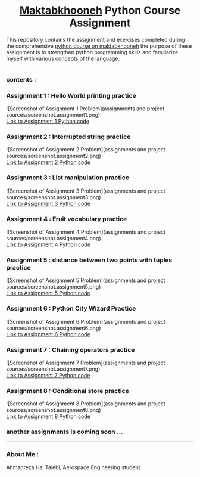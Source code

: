 <h1 style="text-align: center;"><a href="https://maktabkhooneh.org">Maktabkhooneh</a> Python Course Assignment</h1>

This repository contains the assignment and exercises completed during the comprehensive [python course on maktabkhooneh](https://maktabkhooneh.org/course/%D8%A2%D9%85%D9%88%D8%B2%D8%B4-%D8%A8%D8%B1%D9%86%D8%A7%D9%85%D9%87-%D9%86%D9%88%DB%8C%D8%B3%DB%8C-%D8%A8%D8%A7-%D9%BE%D8%A7%DB%8C%D8%AA%D9%88%D9%86-%D9%85%D9%82%D8%AF%D9%85%D8%A7%D8%AA%DB%8C-mk346/)
the purpose of these assignment is to strengthen python programming skills and familiarize myself with various concepts of the language.

---
### contents :

### Assignment 1 : Hello World printing practice
![Screenshot of Assignment 1 Problem](assignments and project sources/screenshot.assignment1.png)  
[Link to Assignment 1 Python code](tamin1.py)

### Assignment 2 : Interrupted string practice
![Screenshot of Assignment 2 Problem](assignments and project sources/screenshot.assignment2.png)  
[Link to Assignment 2 Python code](tamin2.py)

### Assignment 3 : List manipulation practice
![Screenshot of Assignment 3 Problem](assignments and project sources/screenshot.assignment3.png)  
[Link to Assignment 3 Python code](tamin3.py)

### Assignment 4 : Fruit vocabulary practice
![Screenshot of Assignment 4 Problem](assignments and project sources/screenshot.assignment4.png)  
[Link to Assignment 4 Python code](tamin4.py)

### Assignment 5 : distance between two points with tuples practice
![Screenshot of Assignment 5 Problem](assignments and project sources/screenshot.assignment5.png)  
[Link to Assignment 5 Python code](tamin5.py)

### Assignment 6 : Python City Wizard Practice
![Screenshot of Assignment 6 Problem](assignments and project sources/screenshot.assignment6.png)  
[Link to Assignment 6 Python code](tamin6.py)

### Assignment 7 : Chaining operators practice
![Screenshot of Assignment 7 Problem](assignments and project sources/screenshot.assignment7.png)  
[Link to Assignment 7 Python code](tamin7.py)

### Assignment 8 : Conditional store practice
![Screenshot of Assignment 8 Problem](assignments and project sources/screenshot.assignment8.png)  
[Link to Assignment 8 Python code](tamin8.py)

### another assignments is coming soon ...
---
### About Me :
Ahmadreza Haj Talebi, Aerospace Engineering student.